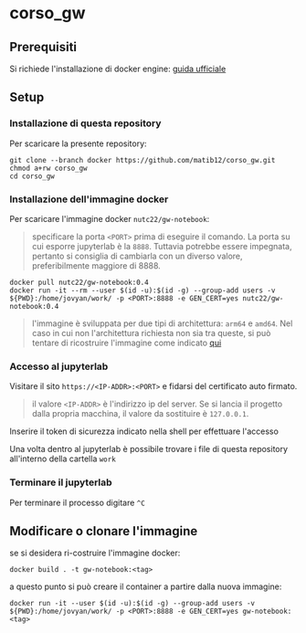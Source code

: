 # corso_gw

## Prerequisiti

Si richiede l'installazione di docker engine: [guida ufficiale](https://docs.docker.com/engine/install/)

## Setup

### Installazione di questa repository

Per scaricare la presente repository:
```shell
git clone --branch docker https://github.com/matib12/corso_gw.git 
chmod a+rw corso_gw
cd corso_gw
```
### Installazione dell'immagine docker

Per scaricare l'immagine docker `nutc22/gw-notebook`:
>  specificare la porta `<PORT>` prima di eseguire il comando. La porta su cui esporre jupyterlab è la `8888`. Tuttavia potrebbe essere impegnata, pertanto si consiglia di cambiarla con un diverso valore, preferibilmente maggiore di 8888.

```shell
docker pull nutc22/gw-notebook:0.4
docker run -it --rm --user $(id -u):$(id -g) --group-add users -v ${PWD}:/home/jovyan/work/ -p <PORT>:8888 -e GEN_CERT=yes nutc22/gw-notebook:0.4
```

> l'immagine è sviluppata per due tipi di architettura: `arm64` e `amd64`. Nel caso in cui non l'architettura richiesta non sia tra queste, si può tentare di ricostruire l'immagine come indicato [qui](/corso_gw/edit/docker/README.md#modificare-o-clonare-limmagine)
### Accesso al jupyterlab

Visitare il sito `https://<IP-ADDR>:<PORT>` e fidarsi del certificato auto firmato.
> il valore `<IP-ADDR>` è l'indirizzo ip del server. Se si lancia il progetto dalla propria macchina, il valore da sostituire è `127.0.0.1`.

Inserire il token di sicurezza indicato nella shell per effettuare l'accesso

Una volta dentro al jupyterlab è possibile trovare i file di questa repository all'interno della cartella `work`

### Terminare il jupyterlab

Per terminare il processo digitare `^C`


## Modificare o clonare l'immagine

se si desidera ri-costruire l'immagine docker:

```shell
docker build . -t gw-notebook:<tag>
```

a questo punto si può creare il container a partire dalla nuova immagine:
```shell
docker run -it --user $(id -u):$(id -g) --group-add users -v ${PWD}:/home/jovyan/work/ -p <PORT>:8888 -e GEN_CERT=yes gw-notebook:<tag>
```
